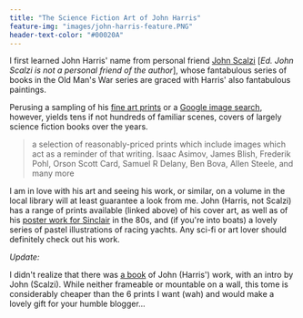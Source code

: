 ```yaml
---
title: "The Science Fiction Art of John Harris"
feature-img: "images/john-harris-feature.PNG"
header-text-color: "#00020A"
---
```


I first learned John Harris' name from personal friend [John Scalzi](http://whatever.scalzi.com) [*Ed. John Scalzi is not a personal friend of the author*], whose fantabulous series of books in the Old Man's War series are graced with Harris' also fantabulous paintings.

Perusing a sampling of his [fine art prints](http://www.alisoneldred.com/thumbsJohnHarris-Prints-1-1.html) or a [Google image search](https://www.google.com/search?q=john+harris+cover+art&tbm=isch), however, yields tens if not hundreds of familiar scenes, covers of largely science fiction books over the years. 

> a selection of reasonably-priced prints which include images which act as a reminder of that writing. Isaac Asimov, James Blish, Frederik Pohl, Orson Scott Card, Samuel R Delany, Ben Bova, Allen Steele, and many more

I am in love with his art and seeing his work, or similar, on a volume in the local library will at least guarantee a look from me. John (Harris, not Scalzi) has a range of prints available (linked above) of his cover art, as well as of his [poster work for Sinclair](http://www.alisoneldred.com/thumbsJohnHarris-Prints-3-1.html) in the 80s, and (if you're into boats) a lovely series of pastel illustrations of racing yachts. Any sci-fi or art lover should definitely check out his work.

*Update:*

I didn't realize that there was [a book](http://www.amazon.com/gp/product/1781168423) of John (Harris') work, with an intro by John (Scalzi). While neither frameable or mountable on a wall, this tome is considerably cheaper than the 6 prints I want (wah) and would make a lovely gift for your humble blogger...